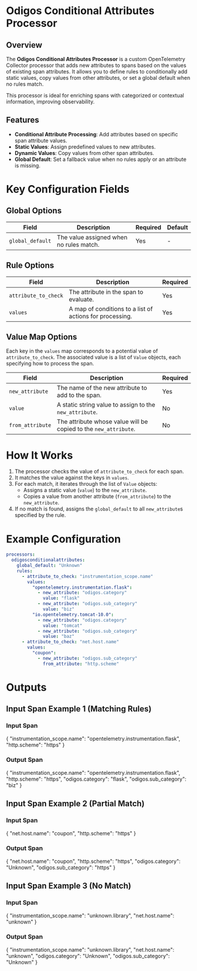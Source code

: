 # **Odigos Conditional Attributes Processor**

## Overview

The **Odigos Conditional Attributes Processor** is a custom OpenTelemetry Collector processor that adds new attributes to spans based on the values of existing span attributes. It allows you to define rules to conditionally add static values, copy values from other attributes, or set a global default when no rules match.

This processor is ideal for enriching spans with categorized or contextual information, improving observability.

## Features

- **Conditional Attribute Processing**: Add attributes based on specific span attribute values.
- **Static Values**: Assign predefined values to new attributes.
- **Dynamic Values**: Copy values from other span attributes.
- **Global Default**: Set a fallback value when no rules apply or an attribute is missing.

# Key Configuration Fields

## Global Options

| Field           | Description                                     | Required | Default   |
|------------------|-------------------------------------------------|----------|-----------|
| `global_default` | The value assigned when no rules match.         | Yes       | - |

## Rule Options

| Field               | Description                                                               | Required |
|----------------------|---------------------------------------------------------------------------|----------|
| `attribute_to_check` | The attribute in the span to evaluate.                                   | Yes      |
| `values`             | A map of conditions to a list of actions for processing.                | Yes      |

## Value Map Options

Each key in the `values` map corresponds to a potential value of `attribute_to_check`. The associated value is a list of `Value` objects, each specifying how to process the span.

| Field            | Description                                                                | Required |
|-------------------|----------------------------------------------------------------------------|----------|
| `new_attribute`  | The name of the new attribute to add to the span.                          | Yes      |
| `value`          | A static string value to assign to the `new_attribute`.                   | No       |
| `from_attribute` | The attribute whose value will be copied to the `new_attribute`.          | No       |

# How It Works

1. The processor checks the value of `attribute_to_check` for each span.
2. It matches the value against the keys in `values`.
3. For each match, it iterates through the list of `Value` objects:
   - Assigns a static value (`value`) to the `new_attribute`.
   - Copies a value from another attribute (`from_attribute`) to the `new_attribute`.
4. If no match is found, assigns the `global_default` to all `new_attribute`s specified by the rule.

# Example Configuration
```yaml
processors:
  odigosconditionalattributes:
    global_default: "Unknown"
    rules:
      - attribute_to_check: "instrumentation_scope.name"
        values:
          "opentelemetry.instrumentation.flask":
            - new_attribute: "odigos.category"
              value: "flask"
            - new_attribute: "odigos.sub_category"
              value: "biz"
          "io.opentelemetry.tomcat-10.0":
            - new_attribute: "odigos.category"
              value: "tomcat"
            - new_attribute: "odigos.sub_category"
              value: "baz"
      - attribute_to_check: "net.host.name"
        values:
          "coupon":
            - new_attribute: "odigos.sub_category"
              from_attribute: "http.scheme"
```

# Outputs

## Input Span Example 1 (Matching Rules)

### Input Span

{
    "instrumentation_scope.name": "opentelemetry.instrumentation.flask",
    "http.scheme": "https"
}

### Output Span

{
    "instrumentation_scope.name": "opentelemetry.instrumentation.flask",
    "http.scheme": "https",
    "odigos.category": "flask",
    "odigos.sub_category": "biz"
}

## Input Span Example 2 (Partial Match)

### Input Span

{
    "net.host.name": "coupon",
    "http.scheme": "https"
}

### Output Span

{
    "net.host.name": "coupon",
    "http.scheme": "https",
    "odigos.category": "Unknown",
    "odigos.sub_category": "https"
}

## Input Span Example 3 (No Match)

### Input Span

{
    "instrumentation_scope.name": "unknown.library",
    "net.host.name": "unknown"
}

### Output Span

{
    "instrumentation_scope.name": "unknown.library",
    "net.host.name": "unknown",
    "odigos.category": "Unknown",
    "odigos.sub_category": "Unknown"
}
